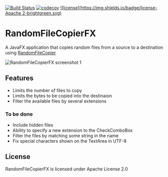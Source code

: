 [![Build Status](https://travis-ci.org/octaviospain/RandomFileCopierFX.svg?branch=master)](https://travis-ci.org/octaviospain/RandomFileCopierFX)
[![codecov](https://codecov.io/gh/octaviospain/RandomFileCopierFX/branch/master/graph/badge.svg)](https://codecov.io/gh/octaviospain/RandomFileCopierFX)
[![license](https://img.shields.io/badge/license-Apache 2-brightgreen.svg)](https://github.com/octaviospain/RandomFileCopierFX/blob/master/LICENSE.txt)

# RandomFileCopierFX
A JavaFX application that copies random files from a source to a destination using [RandomFileCopier](https://github.com/octaviospain/RandomFileCopier "RandomFileCopier")

![RandomFileCopierFX screenshot 1](https://dl.dropboxusercontent.com/u/3596661/copier1.png)

## Features
* Limits the number of files to copy
* Limits the bytes to be copied into the destinaion
* Filter the available files by several extensions

### To be done
* Include hidden files
* Ability to specify a new extension to the CheckComboBox
* Filter the files by matching some string in the name
* Fix special characters shown on the TextArea in UTF-8

## License
RandomFileCopierFX is licensed under Apache License 2.0
